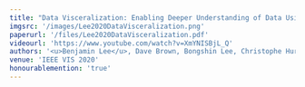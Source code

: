 ```yaml
---
title: "Data Visceralization: Enabling Deeper Understanding of Data Using Virtual Reality"
imgsrc: '/images/Lee2020DataVisceralization.png'
paperurl: '/files/Lee2020DataVisceralization.pdf'
videourl: 'https://www.youtube.com/watch?v=XmYNISBjL_Q'
authors: '<u>Benjamin Lee</u>, Dave Brown, Bongshin Lee, Christophe Hurter, Steven Drucker, Tim Dwyer'
venue: 'IEEE VIS 2020'
honourablemention: 'true'
---
```

